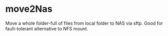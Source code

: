move2Nas
========

Move a whole folder-full of files from local folder to NAS via sftp.  Good for fault-tolerant alternative to NFS mount.
